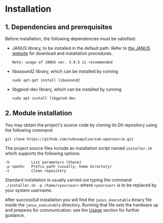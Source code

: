 Installation
=============================
## 1. Dependencies and prerequisites
Before installation, the following dependencies must be satisfied:

* JANUS library, to be installed in the default path. Refer to [the JANUS website](https://www.januswiki.com/) for download and installation procedures.

	`Note: usage of JANUS ver. 3.0.5 is recommended`

* libasound2 library, which can be installed by running

	`sudo apt-get install libasound2`

* libgpiod-dev library, which can be installed by running

	`sudo apt install libgpiod-dev`



## 2. Module installation

You may obtain the project's source code by cloning its Git repository using the following command:

	git clone https://github.com/subseapulse/sum-opensource.git

The project source files include an installation script named `installer.sh` which supports the following options:

	-h			List parameters (these)
	-p <path>	Prefix path (usually, home directory)
	-c			Clean repository

Standard installation is usually carried out typing the command
`./installer.sh -p /home/<youruser>`
where `<youruser>` is to be replaced by your system username.

After successfull installation you will find the `janus_executable` binary file inside the `janus_executable` directory. Running that file sets the hardware up and prepares for communication: see the [Usage](usage.md) section for further guidance.
